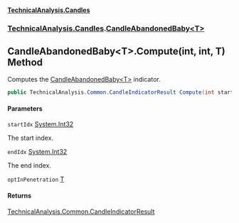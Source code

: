#### [TechnicalAnalysis\.Candles](Atypical.TechnicalAnalysis.Candles.md 'Atypical\.TechnicalAnalysis\.Candles')
### [TechnicalAnalysis\.Candles](Atypical.TechnicalAnalysis.Candles.md#TechnicalAnalysis.Candles 'TechnicalAnalysis\.Candles').[CandleAbandonedBaby&lt;T&gt;](CandleAbandonedBaby_T_.md 'TechnicalAnalysis\.Candles\.CandleAbandonedBaby\<T\>')

## CandleAbandonedBaby\<T\>\.Compute\(int, int, T\) Method

Computes the [CandleAbandonedBaby&lt;T&gt;](CandleAbandonedBaby_T_.md 'TechnicalAnalysis\.Candles\.CandleAbandonedBaby\<T\>') indicator\.

```csharp
public TechnicalAnalysis.Common.CandleIndicatorResult Compute(int startIdx, int endIdx, in T optInPenetration);
```
#### Parameters

<a name='TechnicalAnalysis.Candles.CandleAbandonedBaby_T_.Compute(int,int,T).startIdx'></a>

`startIdx` [System\.Int32](https://docs.microsoft.com/en-us/dotnet/api/System.Int32 'System\.Int32')

The start index\.

<a name='TechnicalAnalysis.Candles.CandleAbandonedBaby_T_.Compute(int,int,T).endIdx'></a>

`endIdx` [System\.Int32](https://docs.microsoft.com/en-us/dotnet/api/System.Int32 'System\.Int32')

The end index\.

<a name='TechnicalAnalysis.Candles.CandleAbandonedBaby_T_.Compute(int,int,T).optInPenetration'></a>

`optInPenetration` [T](CandleAbandonedBaby_T_.md#TechnicalAnalysis.Candles.CandleAbandonedBaby_T_.T 'TechnicalAnalysis\.Candles\.CandleAbandonedBaby\<T\>\.T')

#### Returns
[TechnicalAnalysis\.Common\.CandleIndicatorResult](https://docs.microsoft.com/en-us/dotnet/api/TechnicalAnalysis.Common.CandleIndicatorResult 'TechnicalAnalysis\.Common\.CandleIndicatorResult')